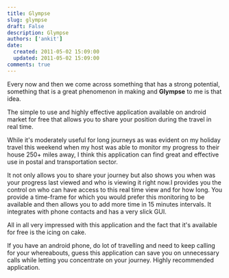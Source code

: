 ```yaml
---
title: Glympse
slug: glympse
draft: False
description: Glympse
authors: ['ankit']
date: 
  created: 2011-05-02 15:09:00
  updated: 2011-05-02 15:09:00
comments: true
---
```

Every now and then we come across something that has a strong potential, something that is a great phenomenon in making and **Glympse** to me is that idea.

The simple to use and highly effective application available on android market for free that allows you to share your position during the travel in real time.

<!-- more -->

While it's moderately useful for long journeys as was evident on my holiday travel this weekend when my host was able to monitor my progress to their house 250+ miles away, I think this application can find great and effective use in postal and transportation sector.

It not only allows you to share your journey but also shows you when was your progress last viewed and who is viewing it right now.I provides you the control on who can have access to this real time view and for how long. You provide a time-frame for which you would prefer this monitoring to be available and then allows you to add more time in 15 minutes intervals. It integrates with phone contacts and has a very slick GUI.

All in all very impressed with this application and the fact that it's available for free is the icing on cake.

If you have an android phone, do lot of travelling and need to keep calling for your whereabouts, guess this application can save you on unnecessary calls while letting you concentrate on your journey.
Highly recommended application.
